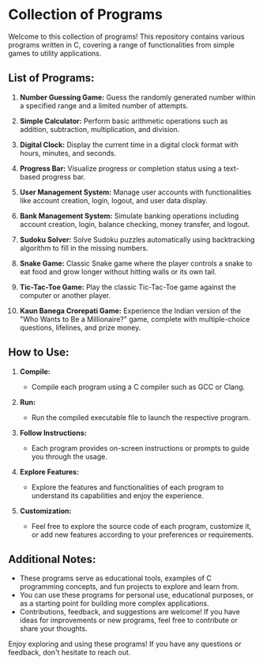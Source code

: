 # Collection of Programs

Welcome to this collection of programs! This repository contains various programs written in C, covering a range of functionalities from simple games to utility applications.

## List of Programs:

1. **Number Guessing Game:** Guess the randomly generated number within a specified range and a limited number of attempts.

2. **Simple Calculator:** Perform basic arithmetic operations such as addition, subtraction, multiplication, and division.

3. **Digital Clock:** Display the current time in a digital clock format with hours, minutes, and seconds.

4. **Progress Bar:** Visualize progress or completion status using a text-based progress bar.

5. **User Management System:** Manage user accounts with functionalities like account creation, login, logout, and user data display.

6. **Bank Management System:** Simulate banking operations including account creation, login, balance checking, money transfer, and logout.

7. **Sudoku Solver:** Solve Sudoku puzzles automatically using backtracking algorithm to fill in the missing numbers.

8. **Snake Game:** Classic Snake game where the player controls a snake to eat food and grow longer without hitting walls or its own tail.

9. **Tic-Tac-Toe Game:** Play the classic Tic-Tac-Toe game against the computer or another player.

10. **Kaun Banega Crorepati Game:** Experience the Indian version of the "Who Wants to Be a Millionaire?" game, complete with multiple-choice questions, lifelines, and prize money.

## How to Use:

1. **Compile:**
   - Compile each program using a C compiler such as GCC or Clang.

2. **Run:**
   - Run the compiled executable file to launch the respective program.

3. **Follow Instructions:**
   - Each program provides on-screen instructions or prompts to guide you through the usage.

4. **Explore Features:**
   - Explore the features and functionalities of each program to understand its capabilities and enjoy the experience.

5. **Customization:**
   - Feel free to explore the source code of each program, customize it, or add new features according to your preferences or requirements.

## Additional Notes:

- These programs serve as educational tools, examples of C programming concepts, and fun projects to explore and learn from.
- You can use these programs for personal use, educational purposes, or as a starting point for building more complex applications.
- Contributions, feedback, and suggestions are welcome! If you have ideas for improvements or new programs, feel free to contribute or share your thoughts.

Enjoy exploring and using these programs! If you have any questions or feedback, don't hesitate to reach out.
